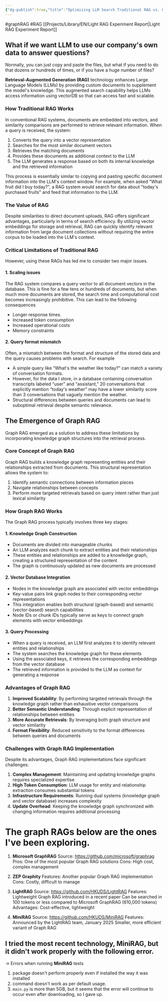 ```yaml
---
{"dg-publish":true,"title":"Optimizing LLM Search Traditional RAG vs. Graph RAG – Strengths and Trade-offs","description":"We'll discuss the advantages and limitations of using traditional RAGs, and the advantages and limitations of the alternative, graph RAGs.","permalink":"/projects/library/en/optimizing-llm-search-traditional-rag-vs-graph-rag-strengths-and-trade-offs/","dgPassFrontmatter":true,"noteIcon":"0","created":"2025-03-17T17:38:13.953+09:00","updated":"2025-03-18T01:32:32.793+09:00"}
---
```



#graphRAG  #RAG
[[Projects/Library/EN/Light RAG Experiment Report\|Light RAG Experiment Report]]

## What if we want LLM to use our company's own data to answer questions?
Normally, you can just copy and paste the files, but what if you need to do that dozens or hundreds of times, or if you have a huge number of files?

**Retrieval-Augmented Generation (RAG)** technology enhances Large Language Models (LLMs) by providing custom documents to supplement the model's knowledge. This augmented search capability helps LLMs access information using vectorDB so that can access fast and scalable.

### How Traditional RAG Works

In conventional RAG systems, documents are embedded into vectors, and similarity comparisons are performed to retrieve relevant information. When a query is received, the system:

1. Converts the query into a vector representation
2. Searches for the most similar document vectors
3. Retrieves the matching documents
4. Provides these documents as additional context to the LLM
5. The LLM generates a response based on both its internal knowledge and the retrieved information

This process is essentially similar to copying and pasting specific document information into the LLM's context window. For example, when asked "What fruit did I buy today?", a RAG system would search for data about "today's purchased fruits" and feed that information to the LLM.

### The Value of RAG

Despite similarities to direct document uploads, RAG offers significant advantages, particularly in terms of search efficiency. By utilizing vector embeddings for storage and retrieval, RAG can quickly identify relevant information from large document collections without requiring the entire corpus to be loaded into the LLM's context.

### Critical Limitations of Traditional RAG

However, using these RAGs has led me to consider two major issues.

#### 1. Scaling issues

The RAG system compares a query vector to all document vectors in the database. This is fine for a few tens or hundreds of documents, but when much more documents are stored, the search time and computational cost becomes increasingly prohibitive. This can lead to the following consequences

- Longer response times.
- Increased token consumption
- Increased operational costs
- Memory constraints


#### 2. Query format mismatch

Often, a mismatch between the format and structure of the stored data and the query causes problems with search. For example

- A simple query like “What's the weather like today?” can match a variety of conversation formats.
- However, for the data I store, in a database containing conversation transcripts labeled “user” and “assistant,” 20 conversations that explicitly mention “today's weather” may have a lower similarity score than 3 conversations that vaguely mention the weather.
- Structural differences between queries and documents can lead to suboptimal retrieval despite semantic relevance.


## The Emergence of Graph RAG

Graph RAG emerged as a solution to address these limitations by incorporating knowledge graph structures into the retrieval process.

### Core Concept of Graph RAG

Graph RAG builds a knowledge graph representing entities and their relationships extracted from documents. This structural representation allows the system to:

1. Identify semantic connections between information pieces
2. Navigate relationships between concepts
3. Perform more targeted retrievals based on query intent rather than just lexical similarity

### How Graph RAG Works

The Graph RAG process typically involves three key stages:

#### 1. Knowledge Graph Construction

- Documents are divided into manageable chunks
- An LLM analyzes each chunk to extract entities and their relationships
- These entities and relationships are added to a knowledge graph, creating a structured representation of the content
- The graph is continuously updated as new documents are processed

#### 2. Vector Database Integration

- Nodes in the knowledge graph are associated with vector embeddings
- Key-value pairs link graph nodes to their corresponding vector representations
- This integration enables both structural (graph-based) and semantic (vector-based) search capabilities
- Node IDs or chunk IDs typically serve as keys to connect graph elements with vector embeddings

#### 3. Query Processing

- When a query is received, an LLM first analyzes it to identify relevant entities and relationships
- The system searches the knowledge graph for these elements
- Using the associated keys, it retrieves the corresponding embeddings from the vector database
- The retrieved information is provided to the LLM as context for generating a response

### Advantages of Graph RAG

1. **Improved Scalability**: By performing targeted retrievals through the knowledge graph rather than exhaustive vector comparisons
2. **Better Semantic Understanding**: Through explicit representation of relationships between entities
3. **More Accurate Retrievals**: By leveraging both graph structure and vector similarity
4. **Format Flexibility**: Reduced sensitivity to the format differences between queries and documents

### Challenges with Graph RAG Implementation

Despite its advantages, Graph RAG implementations face significant challenges:

1. **Complex Management**: Maintaining and updating knowledge graphs requires specialized expertise
2. **High Token Consumption**: LLM usage for entity and relationship extraction consumes substantial tokens
3. **Infrastructure Requirements**: Running dual systems (knowledge graph and vector database) increases complexity
4. **Update Overhead**: Keeping the knowledge graph synchronized with changing information requires additional processing


# The graph RAGs below are the ones I've been exploring.

1. **Microsoft GraphRAG**
Source: https://github.com/microsoft/graphrag
Pros: One of the most popular Graph RAG solutions
Cons: High cost, complex management

2. **ZEP Graphity**
Features: Another popular Graph RAG implementation
Cons: Costly, difficult to manage


3. **LightRAG**
Source: https://github.com/HKUDS/LightRAG
Features:
Lightweight Graph RAG introduced in a recent paper
Can be searched in 100 tokens or less compared to Microsoft GraphRAG (610,000 tokens)
Advantages: Cost-effective, lightweight


4. **MiniRAG**
Source: https://github.com/HKUDS/MiniRAG
Features:
Announced by the LightRAG team, January 2025
Smaller, more efficient variant of Graph RAG


## I tried the most recent technology, MiniRAG, but it didn't work properly with the following error.

-> Errors when running **MiniRAG** tests 
1. package doesn't perform properly even if installed the way it was installed
2. command doesn't work as per default usage.
3. `main.py` is more than 5GB, but it seems that the error will continue to occur even after downloading, so I gave up.


	